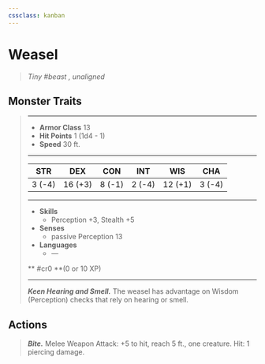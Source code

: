 ```yaml
---
cssclass: kanban
---
```


# Weasel
>*Tiny #beast , unaligned*
## Monster Traits
>___
>- **Armor Class** 13
>- **Hit Points** 1 (1d4 - 1)
>- **Speed** 30 ft.
>___
>|STR|DEX|CON|INT|WIS|CHA|
>|:---:|:---:|:---:|:---:|:---:|:---:|
>|3 (-4)|16 (+3)|8 (-1)|2 (-4)|12 (+1)|3 (-4)|
>___
>- **Skills**
>	 - Perception +3, Stealth +5
>- **Senses**
>	 - passive Perception 13
>- **Languages**
>	 - —
>
> ** #cr0 **(0 or 10 XP)
>___
>***Keen Hearing and Smell.*** The weasel has advantage on Wisdom (Perception) checks that rely on hearing or smell.  
>
## Actions
>***Bite.*** Melee Weapon Attack: +5 to hit, reach 5 ft., one creature. Hit: 1 piercing damage.